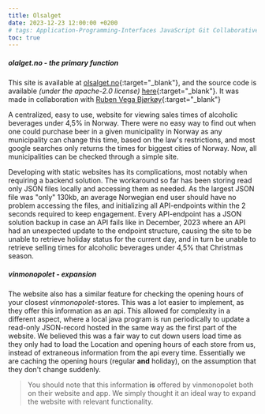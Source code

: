 ```yaml
---
title: Olsalget
date: 2023-12-23 12:00:00 +0200
# tags: Application-Programming-Interfaces JavaScript Git Collaborative-Problem-Solving Creative-Problem-Solving Web-Development
toc: true
---
```


##### olalget.no - the primary function

This site is available at [olsalget.no](https://olsalget.no){:target="\_blank"}, and the source code is available _(under the apache-2.0 license)_ [here](https://github.com/halvornj/olsalget){:target="\_blank"}. It was made in collaboration with [Ruben Vega Bjørkøy](https://github.com/RubenBjorkoy){:target="\_blank"}

A centralized, easy to use, website for viewing sales times of alcoholic beverages under 4,5% in Norway. There were no easy way to find out when one could purchase beer in a given municipality in Norway as any municipality can change this time, based on the law's restrictions, and most google searches only returns the times for biggest cities of Norway. Now, all municipalities can be checked through a simple site.

Developing with static websites has its complications, most notably when requiring a backend solution. The workaround so far has been storing read only JSON files locally and accessing them as needed. As the largest JSON file was "only" 130kb, an average Norwegian end user should have no problem accessing the files, and initializing all API-endpoints within the 2 seconds required to keep engagement. Every API-endpoint has a JSON solution backup in case an API fails like in December, 2023 where an API had an unexpected update to the endpoint structure, causing the site to be unable to retrieve holiday status for the current day, and in turn be unable to retrieve selling times for alcoholic beverages under 4,5% that Christmas season.

##### vinmonopolet - expansion

The website also has a similar feature for checking the opening hours of your closest _vinmonopolet_-stores. This was a lot easier to implement, as they offer this information as an api. This allowed for complexity in a different aspect, where a local java program is run periodically to update a read-only JSON-record hosted in the same way as the first part of the website. We believed this was a fair way to cut down users load time as they only had to load the Location and opening hours of each store from us, instead of extraneous information from the api every time. Essentially we are caching the opening hours (regular **and** holiday), on the assumption that they don't change suddenly.

> You should note that this information **is** offered by vinmonopolet both on their website and app. We simply thought it an ideal way to expand the website with relevant functionality.
